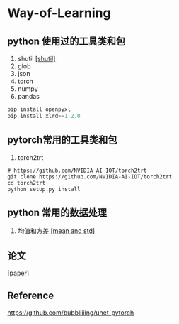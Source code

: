 # Way-of-Learning

## python 使用过的工具类和包
1. shutil
 [[shutil]](https://github.com/GoldenLake/Way-of-Learning/blob/master/src/script/copy_file.py)     
2. glob
3. json
4. torch
5. numpy
6. pandas
~~~python
pip install openpyxl
pip install xlrd==1.2.0
~~~
## pytorch常用的工具类和包
1. torch2trt
~~~shell script
# https://github.com/NVIDIA-AI-IOT/torch2trt
git clone https://github.com/NVIDIA-AI-IOT/torch2trt
cd torch2trt
python setup.py install
~~~
## python 常用的数据处理
1. 均值和方差
[[mean and std]](https://github.com/GoldenLake/Way-of-Learning/blob/master/src/script/get_mean_std.py)

## 论文
[[paper]](https://github.com/GoldenLake/Way-of-Learning/blob/master/src/paper/papers.md)


## Reference
https://github.com/bubbliiiing/unet-pytorch